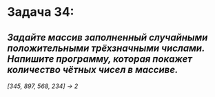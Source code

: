 # Задача 34:
## *Задайте массив заполненный случайными положительными трёхзначными числами. Напишите программу, которая покажет количество чётных чисел в массиве.*

*[345, 897, 568, 234] -> 2*